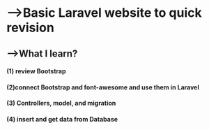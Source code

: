 # -->Basic Laravel website to quick revision 
## -->What I learn?
#### (1) review Bootstrap 
#### (2)connect Bootstrap and font-awesome and use them in Laravel
#### (3) Controllers, model, and migration
#### (4) insert and get data from Database
